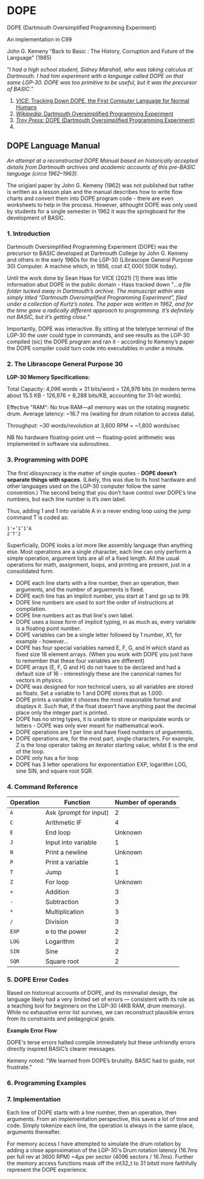# DOPE 
DOPE (Dartmouth Oversimplified Programming Experiment) 

An implementation in C99

John G. Kemeny “Back to Basic : The History, Corruption and Future of the Language" (1985) 

“_I had a high school student, Sidney Marshall, who was taking calculus at Dartmouth. I had him experiment with a language called DOPE on that same LGP-30. DOPE was too primitive to be useful, but it was the precursor of BASIC._”

1. [_VICE_: Tracking Down DOPE, the First Computer Language for Normal Humans](https://www.vice.com/en/article/tracking-down-dope-the-first-computer-language-for-normal-humans/)
2. [_Wikipedia:_ Dartmouth Oversimplified Programming Experiment](https://en.wikipedia.org/wiki/Dartmouth_Oversimplified_Programming_Experiment)
3. [_Troy Press:_ DOPE (Dartmouth Oversimplified Programming Experiment)](https://troypress.com/dope-dartmouth-oversimplified-programming-experiment/)
4. 
## DOPE Language Manual
*An attempt at a reconstructed DOPE Manual based on historically accepted details from Dartmouth archives and academic accounts of this pre-BASIC language (circa 1962–1963).*

The origianl paper by John G. Kemeny (1962) was not published but rather is written as a lesson plan and the manual describes how to write flow charts and convert them into DOPE program code - there are even worksheets to help in the process. However, althought DOPE was only used by students for a single semester in 1962 it was the springboard for the development of BASIC.


### 1. Introduction
Dartmouth Oversimplified Programming Experiment (DOPE) was the precursor to BASIC developed at Dartmouth College by John G. Kemeny and others in the early 1960s for the LGP-30 (Librascope General Purpose 30) Computer. A machine which, in 1956, cost $47,000 (~$500K today).

Until the work done by Sean Haas for VICE (2021) [1] there was little information abut DOPE in the public domain - Hass tracked down "_...a file folder tucked away in Dartmouth’s archive. The manuscript within was simply titled “Dartmouth Oversimplified Programming Experiment”, filed under a collection of Kurtz’s notes. The paper was written in 1962, and for the time gave a radically different approach to programming. It’s definitely not BASIC, but it’s getting close._"

Importantly, DOPE was interactive. By sitting at the teletype terminal of the LGP-30 the user could type in commands, and see results as the LGP-30 compiled (sic) the DOPE program and ran it - according to Kemeny’s paper the DOPE compiler could turn code into executables in under a minute.

### 2. The Librascope General Purpose 30 

**LGP-30 Memory Specifications:**

Total Capacity: 4,096 words × 31 bits/word = 126,976 bits (in modern terms about 15.5 KB - 126,976 ÷ 8,288 bits/KB, accounting for 31-bit words).

Effective "RAM": No true RAM—all memory was on the rotating magnetic drum. Average latency: ~16.7 ms (waiting for drum rotation to access data).

Throughput: ~30 words/revolution at 3,600 RPM = ~1,800 words/sec

NB No hardware floating-point unit — floating-point arithmetic was implemented in software via subroutines.

### 3. Programming with DOPE
The first idiosyncracy is the matter of single quotes - **DOPE doesn’t separate things with spaces**. 
(Likely, this was due to its host hardware and other languages used on the LGP-30 computer follow the same convention.) 
The second being that you don’t have control over DOPE’s line numbers, but each line number is it’s own label.

Thus, adding 1 and 1 into variable A in a never ending loop using the jump command T is coded as:
```
1'+’1’1’A
2'T'2
```
Superficially, DOPE looks a lot more like assembly language than anything else. Most operations are a single character, each line can only perform a simple operation, argument lists are all of a fixed length. All the usual operations for math, assignment, loops, and printing are present, just in a consolidated form.

+ DOPE each line starts with a line number, then an operation, then arguments, and the number of arguements is fixed.
+ DOPE each line has an implicit number, you start at 1 and go up to 99.
+ DOPE line numbers are used to sort the order of instructions at compilation.
+ DOPE line numbers act as that line's own label.
+ DOPE uses a loose form of implicit typing, in as much as, every variable is a floating point number.
+ DOPE variables can be a single letter followed by 1 number, X1, for example - however...
+ DOPE has four special variables named E, F, G, and H which stand as fixed size 16 element arrays. (When you work with DOPE you just have to remember that these four variables are different)
+ DOPE arrays (E, F, G and H) do not have to be declared and had a default size of 16 - interestingly these are the canonical names for vectors in physics.
+ DOPE was designed for non technical users, so all variables are stored as floats. Set a variable to 1 and DOPE stores that as 1.000.
+ DOPE prints a variable it chooses the most reasonable format and displays it. Such that, if the float doesn’t have anything past the decimal place only the integer part is printed.
+ DOPE has no string types, it is unable to store or manipulate words or letters - DOPE was only ever meant for mathematical work.
+ DOPE operations are 1 per line and have fixed numbers of arguements.
+ DOPE operations are, for the most part, single characters. For example, Z is the loop operator taking an iterator starting value, whilst E is the end of the loop.
+ DOPE only has a for loop
+ DOPE has 3 letter operations for exponentiation EXP, logarithm LOG, sine SIN, and square root SQR.

### 4. Command Reference

| Operation | Function                     | Number of operands |
|-----------|------------------------------|--------------------|
| `A`       | Ask (prompt for input)        | 2                  |
| `C`       | Arithmetic IF                 | 4                  |
| `E`       | End loop                      | Unknown            |
| `J`       | Input into variable           | 1                  |
| `N`       | Print a newline               | Unknown            |
| `P`       | Print a variable              | 1                  |
| `T`       | Jump                          | 1                  |
| `Z`       | For loop                      | Unknown            |
| `+`       | Addition                      | 3                  |
| `-`       | Subtraction                   | 3                  |
| `*`       | Multiplication                | 3                  |
| `/`       | Division                      | 3                  |
| `EXP`     | e to the power                | 2                  |
| `LOG`     | Logarithm                     | 2                  |
| `SIN`     | Sine                          | 2                  |
| `SQR`     | Square root                   | 2                  |


### 5. DOPE Error Codes
Based on historical accounts of DOPE, and its minimalist design, the language likely had a very limited set of errors — consistent with its role as a teaching tool for beginners on the LGP-30 (4KB RAM, drum memory). While no exhaustive error list survives, we can reconstruct plausible errors from its constraints and pedagogical goals. 




**Example Error Flow**

DOPE's terse errors halted compile immediately but these unfriendly errors directly inspired BASIC’s clearer messages. 

Kemeny noted: "We learned from DOPE’s brutality. BASIC had to guide, not frustrate."

### 6. Programming Examples

### 7. Implementation
Each line of DOPE starts with a line number, then an operation, then arguments. From an implementation perspective, this saves a lot of time and code. Simply tokenize each line, the operation is always in the same place, arguments thereafter.
  
For memory access I have attempted to simulate the drum rotation by adding a close approximation of the LGP-30's Drum rotation latency (16.7ms per full rev at 3600 RPM) ~4µs per sector (4096 sectors / 16.7ms). Further the memory access functions mask off the int32_t to 31 bitstl more faithfully represent the DOPE experience.
